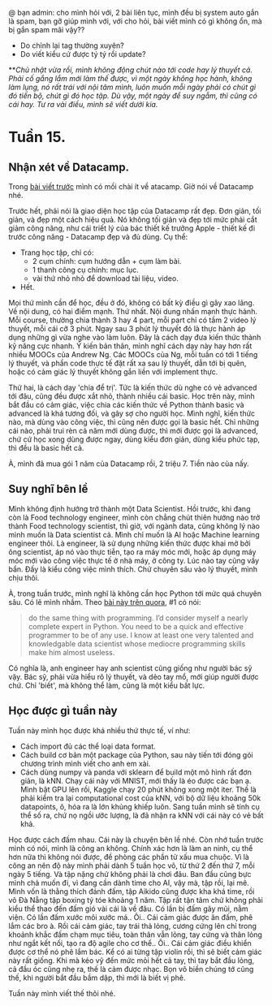 @ bạn admin: cho mình hỏi với, 2 bài liên tục, mình đều bị system auto gắn là spam, bạn gỡ giúp mình với, với cho hỏi, bài viết mình có gì không ổn, mà bị gắn spam mãi vậy??
* Do chỉnh lại tag thường xuyên?
* Do viết kiểu cứ được tý tý rồi update?

***Chủ nhật vừa rồi, mình không động chút nào tới code hay lý thuyết cả. Phải cố gắng lắm mới làm thế được, vì một ngày không học hành, không làm lụng, nó rất trái với nội tâm mình, luôn muốn mỗi ngày phải có chút gì đó tiến bộ, chút gì đó học tập.
Dù vậy, một ngày để suy ngẫm, thì cũng có cái hay. Tư ra vài điều, mình sẽ viết dưới kia.*

# Tuần 15.
## Nhận xét về Datacamp.
Trong [bài viết trước](https://viblo.asia/p/con-duong-tu-nganh-thuc-pham-sang-machine-learning-63vKjXz6l2R) mình có mồi chài ít về atacamp. Giờ nói về Datacamp nhé.

Trước hết, phải nói là giao diện học tập của Datacamp rất đẹp. Đơn giản, tối giản, và đẹp một cách hiệu quả. Nó không tối giản và đẹp tới mức phải cắt giảm công năng, như cái triết lý của bác thiết kế trưởng Apple - thiết kế đi trước công năng - Datacamp đẹp và đủ dùng. Cụ thể: 
* Trang học tập, chỉ có:
    * 2 cụm chính: cụm hướng dẫn + cụm làm bài.
    * 1 thanh công cụ chính: mục lục.
    * vài thứ nhỏ nhỏ để download tài liệu, video.
* Hết.

Mọi thứ mình cần để học, đều ở đó, không có bất kỳ điều gì gây xao lãng.
Về nội dung, có hai điểm mạnh.
Thứ nhất. Nội dung nhấn mạnh thực hành. Mỗi course, thường chia thành 3 hay 4 part, mỗi part chỉ có tầm 2 video lý thuyết, mỗi cái cỡ 3 phút. Ngay sau 3 phút lý thuyết đó là thực hành áp dụng những gì vừa nghe vào làm luôn. Đây là cách dạy đưa kiến thức thành kỹ năng cực nhanh. Ý kiến bản thân, mình nghĩ cách dạy này hay hơn rất nhiều MOOCs của Andrew Ng. Các MOOCs của Ng, mỗi tuần có tới 1 tiếng lý thuyết, và phần code thực tế đặt rất xa sau lý thuyết, dẫn tới bị quên, hoặc có cảm giác lý thuyết không gắn liền với implement thực.

Thứ hai, là cách dạy 'chia để trị'. Tức là kiến thức dù nghe có vẻ advanced tới đâu, cũng đều được xắt nhỏ, thành nhiều cái basic. Học trên này, mình bắt đầu có cảm giác, việc chia các kiến thức về Python thành basic và advanced là khá tương đối, và gây sợ cho người học. Mình nghĩ, kiến thức nào, mà dùng vào công việc, thì cũng nên được gọi là basic hết. Chỉ những cái nào, phải trui rèn cả năm mới dùng được, thì mới được gọi là advanced, chứ cứ học xong dùng được ngay, dùng kiểu đơn giản, dùng kiểu phức tạp, thì đều là basic hết cả.

À, mình đã mua gói 1 năm của Datacamp rồi, 2 triệu 7. Tiền nào của nấy.

## Suy nghĩ bên lề

Mình không định hướng trở thành một Data Scientist. Hồi trước, khi đang còn là Food technology engineer, mình còn chẳng chút thiên hướng nào trở thành Food technology scientist, thì giờ, với ngành data, cũng không lý nào mình muốn là Data scientist cả.
Mình chỉ muốn là AI hoặc Machine learning engineer thôi.
Là engineer, là sử dụng những kiến thức được khai mở bởi ông scientist, áp nó vào thực tiễn, tạo ra máy móc mới, hoặc áp dụng máy móc mới vào công việc thực tế ở nhà máy, ở công ty. Lúc nào tay cũng vấy bẩn. Đấy là kiểu công việc mình thích. Chứ chuyên sâu vào lý thuyết, mình chịu thôi.

À, trong tuần trước, mình nghĩ là không cần học Python tới mức quá chuyên sâu. Có lẽ mình nhầm. Theo [bài này trên quora](https://www.quora.com/How-do-I-learn-machine-learning-1), #1 có nói:
> do the same thing with programming. I’d consider myself a nearly complete expert in Python. You need to be a quick and effective programmer to be of any use. I know at least one very talented and knowledgable data scientist whose mediocre programming skills make him almost useless.
> 
Có nghĩa là, anh engineer hay anh scientist cũng giống như người bác sỹ vậy. Bác sỹ, phải vừa hiểu rõ lý thuyết, và dẻo tay mổ, mới giúp người được chứ. Chỉ 'biết', mà không thể làm, cũng là một kiểu bất lực. 

## Học được gì tuần này
Tuần này mình học được khá nhiều thứ thực tế, ví như:
* Cách import đủ các thể loại data format.
* Cách build cơ bản một package của Python, sau này tiến tới đóng gói chương trình mình viết cho anh em xài.
* Cách dùng numpy và panda với sklearn để build một mô hình rất đơn giản, là kNN. Chạy cái này với MNIST, mới thấy là éo được các bạn ạ. Mình bật GPU lên rồi, Kaggle chạy 20 phút không xong một iter. Thế là phải kiểm tra lại computational cost của kNN, với bộ dữ liệu khoảng 50k datapoints, ô, hóa ra là lớn khủng khiếp luôn. Sang tuần mình sẽ tính cụ thể số ra, chứ nọ ngồi ước lượng, là đã nhận ra kNN với cái này có vẻ bất khả.

Học được cách đấm nhau. 
Cái này là chuyện bên lề nhé. Còn nhớ tuần trước mình có nói, mình là công an không. Chính xác hơn là làm an ninh, cụ thể hơn nữa thì không nói được, đề phòng các phần tử xấu mua chuộc. Vì là công an nên độ này mình phải dành 5 tuần học võ, từ thứ 2 đến thứ 7, mỗi ngày 5 tiếng. Và tập nặng chứ không phải là chơi đâu. Ban đầu cũng bực mình chả muốn đi, vì đang cần dành time cho AI, vậy mà, tập rồi, lại mê. Mình vốn là thằng thích đánh đấm, tập Aikido cũng được kha khá time, rồi vô Đà Nẵng tập boxing tý tóe khoảng 1 năm. Tập rất tận tâm chứ không phải kiểu thể thao đến đấm gió vài cái là về đâu. Có lần bị đấm gãy mũi, nằm viện. Có lần đấm xước môi xước má.. Ôi.. Cái cảm giác được ăn đấm, phê lắm các bro à. Rồi cái cảm giác, tay trái thả lỏng, cương cứng lên chỉ trong khoảnh khắc đấm chạm mục tiêu, toàn thân vẫn lỏng, tay cứng và thân lỏng như ngắt kết nối, tạo ra độ agile cho cơ thể.. Ôi.. Cái cảm giác điều khiển được cơ thể nó phê lắm bác. Kể có ai từng tập violin rồi, thì sẽ biết cảm giác này rất giống. Khi mà kéo vỹ đến mức mỏi hết cả tay, thì tay bắt đầu lỏng, cả đầu óc cũng nhẹ ra, thế là cảm được nhạc. Bọn võ biền chúng tớ cũng thế, khi người bắt đầu bầm dập, thì mới là biết vị phê.

Tuần này mình viết thế thôi nhé.